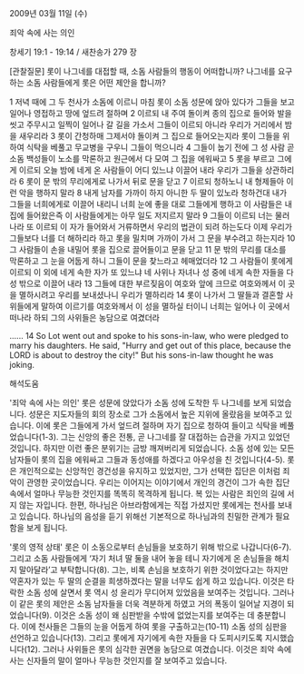 2009년 03월 11일 (수)

죄악 속에 사는 의인



창세기 19:1 - 19:14 / 새찬송가 279 장

[관찰질문]
롯이 나그네를 대접할 때, 소돔 사람들의 행동이 어떠합니까?
나그네를 요구하는 소돔 사람들에게 롯은 어떤 제안을 합니까?

1 저녁 때에 그 두 천사가 소돔에 이르니 마침 롯이 소돔 성문에 앉아 있다가 그들을 보고 일어나 영접하고 땅에 엎드려 절하며 
2 이르되 내 주여 돌이켜 종의 집으로 들어와 발을 씻고 주무시고 일찍이 일어나 갈 길을 가소서 그들이 이르되 아니라 우리가 거리에서 밤을 새우리라 
3 롯이 간청하매 그제서야 돌이켜 그 집으로 들어오는지라 롯이 그들을 위하여 식탁을 베풀고 무교병을 구우니 그들이 먹으니라 
4 그들이 눕기 전에 그 성 사람 곧 소돔 백성들이 노소를 막론하고 원근에서 다 모여 그 집을 에워싸고 
5 롯을 부르고 그에게 이르되 오늘 밤에 네게 온 사람들이 어디 있느냐 이끌어 내라 우리가 그들을 상관하리라 
6 롯이 문 밖의 무리에게로 나가서 뒤로 문을 닫고 
7 이르되 청하노니 내 형제들아 이런 악을 행하지 말라 
8 내게 남자를 가까이 하지 아니한 두 딸이 있노라 청하건대 내가 그들을 너희에게로 이끌어 내리니 너희 눈에 좋을 대로 그들에게 행하고 이 사람들은 내 집에 들어왔은즉 이 사람들에게는 아무 일도 저지르지 말라 
9 그들이 이르되 너는 물러나라 또 이르되 이 자가 들어와서 거류하면서 우리의 법관이 되려 하는도다 이제 우리가 그들보다 너를 더 해하리라 하고 롯을 밀치며 가까이 가서 그 문을 부수려고 하는지라 
10 그 사람들이 손을 내밀어 롯을 집으로 끌어들이고 문을 닫고 
11 문 밖의 무리를 대소를 막론하고 그 눈을 어둡게 하니 그들이 문을 찾느라고 헤매었더라 
12 그 사람들이 롯에게 이르되 이 외에 네게 속한 자가 또 있느냐 네 사위나 자녀나 성 중에 네게 속한 자들을 다 성 밖으로 이끌어 내라 
13 그들에 대한 부르짖음이 여호와 앞에 크므로 여호와께서 이 곳을 멸하시려고 우리를 보내셨나니 우리가 멸하리라 
14 롯이 나가서 그 딸들과 결혼할 사위들에게 말하여 이르기를 여호와께서 이 성을 멸하실 터이니 너희는 일어나 이 곳에서 떠나라 하되 그의 사위들은 농담으로 여겼더라  

......
14 So Lot went out and spoke to his sons-in-law, who were pledged to marry his daughters. He said, "Hurry and get out of this place, because the LORD is about to destroy the city!" But his sons-in-law thought he was joking.

해석도움





'죄악 속에 사는 의인'
 롯은 성문에 앉았다가 소돔 성에 도착한 두 나그네를 보게 되었습니다. 성문은 지도자들의 회의 장소로 그가 소돔에서 높은 지위에 올랐음을 보여주고 있습니다. 이에 롯은 그들에게 가서 엎드려 절하며 자기 집으로 청하여 들이고 식탁을 베풀었습니다(1-3). 그는 신앙의 좋은 전통, 곧 나그네를 잘 대접하는 습관을 가지고 있었던 것입니다. 하지만 이런 좋은 분위기는 금방 깨져버리게 되었습니다. 소돔 성에 있는 모든 남자들이 롯의 집을 에워싸고 그들과 동성애를 하겠다고 아우성을 친 것입니다(4-5). 롯은 개인적으로는 신앙적인 경건성을 유지하고 있었지만, 그가 선택한 집단은 이처럼 죄악이 관영한 곳이었습니다. 우리는 이어지는 이야기에서 개인의 경건이 그가 속한 집단 속에서 얼마나 무능한 것인지를 똑똑히 목격하게 됩니다. 복 있는 사람은 죄인의 길에 서지 않는 자입니다. 한편, 하나님은 아브라함에게는 직접 가셨지만 롯에게는 천사를 보내고 있습니다. 하나님의 음성을 듣기 위해선 기본적으로 하나님과의 친밀한 관계가 필요함을 보게 됩니다. 

'롯의 영적 상태'
 롯은 이 소동으로부터 손님들을 보호하기 위해 밖으로 나갑니다(6-7). 그리고 소돔 사람들에게 ‘자기 처녀 딸 둘을 내어 놓을 테니 자기에게 온 손님들을 해치지 말아달라’고 부탁합니다(8). 그는, 비록 손님을 보호하기 위한 것이었다고는 하지만 약혼자가 있는 두 딸의 순결을 희생하겠다는 말을 너무도 쉽게 하고 있습니다. 이것은 타락한 소돔 성에 살면서 롯 역시 성 윤리가 무디어져 있었음을 보여주는 것입니다. 그러나 이 같은 롯의 제안은 소돔 남자들을 더욱 격분하게 하였고 거의 폭동이 일어날 지경이 되었습니다(9). 이것은 소돔 성이 왜 심판받을 수밖에 없었는지를 보여주는 데 충분합니다. 이에 천사들은 그들의 눈을 어둡게 하여 롯을 구출하고는(10-11) 소돔 성의 심판을 선언하고 있습니다(13). 그리고 롯에게 자기에게 속한 자들을 다 도피시키도록 지시했습니다(12). 그러나 사위들은 롯의 심각한 권면을 농담으로 여겼습니다. 이것은 죄악 속에 사는 신자들의 말이 얼마나 무능한 것인지를 잘 보여주고 있습니다.